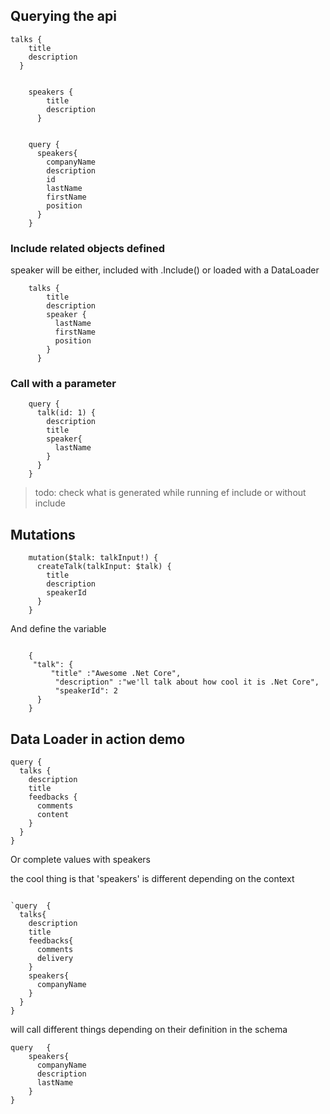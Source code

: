 ﻿## Querying the api

```
talks {
    title
    description 
  }

```

```

	speakers {
		title
		description 
	  }


```
```
	query {
	  speakers{
		companyName
		description
		id
		lastName
		firstName
		position 
	  }
	}
```

### Include related objects defined
speaker will be either, included with .Include() or loaded with a DataLoader

```
	talks {
		title
		description
		speaker {
		  lastName
		  firstName
		  position
		}
	  }
```


### Call with a parameter

```
	query {
	  talk(id: 1) {
		description
		title
		speaker{
		  lastName
		}
	  }
	}
```

> todo: check what is generated while running ef include or without include

## Mutations

```
    mutation($talk: talkInput!) {
      createTalk(talkInput: $talk) {
        title
        description
        speakerId
      }
    }
```
And define the variable
```

    {
     "talk": {
         "title" :"Awesome .Net Core",
          "description" :"we'll talk about how cool it is .Net Core",
          "speakerId": 2
      }
    }

 ```
## Data Loader in action demo

```
query {
  talks {
    description
    title
    feedbacks {
      comments
      content
    }
  }
}
```

Or complete values with speakers

the  cool thing is that 'speakers' is different depending on the context
```

`query	{
  talks{
    description
    title
    feedbacks{
      comments
      delivery
    }
    speakers{
      companyName
    }
  }
}
```
will call different things depending on their definition in the schema
```
query	{
    speakers{
      companyName
      description
      lastName
    }  
}
```

